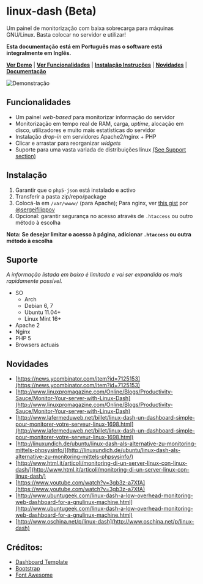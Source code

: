 # linux-dash (Beta)

Um painel de monitorização com baixa sobrecarga para máquinas GNU/Linux. Basta colocar no servidor e utilizar!

**Esta documentação está em Português mas o software está integralmente em Inglês.**

[**Ver Demo**](http://afaq.dreamhosters.com/linux-dash/) | [**Ver Funcionalidades**](#features) | [**Instalação Instruções**](#installation) | [**Novidades**](https://github.com/afaqurk/linux-dash/news) | [**Documentação**](https://github.com/afaqurk/linux-dash/wiki)

![Demonstração](http://afaq.dreamhosters.com/linux-dash.PNG)

## Funcionalidades
* Um painel *web-based* para monitorizar informação do servidor
* Monitorização em tempo real de RAM, carga, *uptime*, alocação em disco, utilizadores e muito mais estatísticas do servidor
* Instalação *drop-in* em servidores Apache2/nginx + PHP
* Clicar e arrastar para reorganizar *widgets* 
* Suporte para uma vasta variada de distribuições linux [(See Support section)](#support)

## Instalação

1. Garantir que o `php5-json` está instalado e activo
2. Transferir a pasta zip/repo/package
3. Colocá-la em `/var/wwww/` (para Apache); Para nginx, ver [this gist](https://gist.github.com/sergeifilippov/8909839) por [@sergeifilippov](https://github.com/sergeifilippov)
4. Opcional: garantir segurança no acesso através de `.htaccess` ou outro método à escolha
 


**Nota: Se desejar limitar o acesso à página, adicionar `.htaccess`
ou outra método à escolha**

## Suporte

*A informação listada em baixo é limitada e vai ser expandida os mais rapidamente possível.*

* SO
    * Arch
    * Debian 6, 7
    * Ubuntu 11.04+
    * Linux Mint 16+
* Apache 2
* Nginx
* PHP 5
* Browsers actuais

## Novidades
* [https://news.ycombinator.com/item?id=7125153](https://news.ycombinator.com/item?id=7125153)
* [http://www.linuxpromagazine.com/Online/Blogs/Productivity-Sauce/Monitor-Your-server-with-Linux-Dash](http://www.linuxpromagazine.com/Online/Blogs/Productivity-Sauce/Monitor-Your-server-with-Linux-Dash)
* [http://www.lafermeduweb.net/billet/linux-dash-un-dashboard-simple-pour-monitorer-votre-serveur-linux-1698.html](http://www.lafermeduweb.net/billet/linux-dash-un-dashboard-simple-pour-monitorer-votre-serveur-linux-1698.html)
* [http://linuxundich.de/ubuntu/linux-dash-als-alternative-zu-monitoring-mittels-phpsysinfo/](http://linuxundich.de/ubuntu/linux-dash-als-alternative-zu-monitoring-mittels-phpsysinfo/)
* [http://www.html.it/articoli/monitoring-di-un-server-linux-con-linux-dash/](http://www.html.it/articoli/monitoring-di-un-server-linux-con-linux-dash/)
* [https://www.youtube.com/watch?v=3gb3z-a7XfA](https://www.youtube.com/watch?v=3gb3z-a7XfA)
* [http://www.ubuntugeek.com/linux-dash-a-low-overhead-monitoring-web-dashboard-for-a-gnulinux-machine.html](http://www.ubuntugeek.com/linux-dash-a-low-overhead-monitoring-web-dashboard-for-a-gnulinux-machine.html)
* [http://www.oschina.net/p/linux-dash](http://www.oschina.net/p/linux-dash)

## Créditos:
* [Dashboard Template](http://www.egrappler.com/templatevamp-free-twitter-bootstrap-admin-template/)
* [Bootstrap](http://getbootstrap.com)
* [Font Awesome](http://fontawesome.io/)
